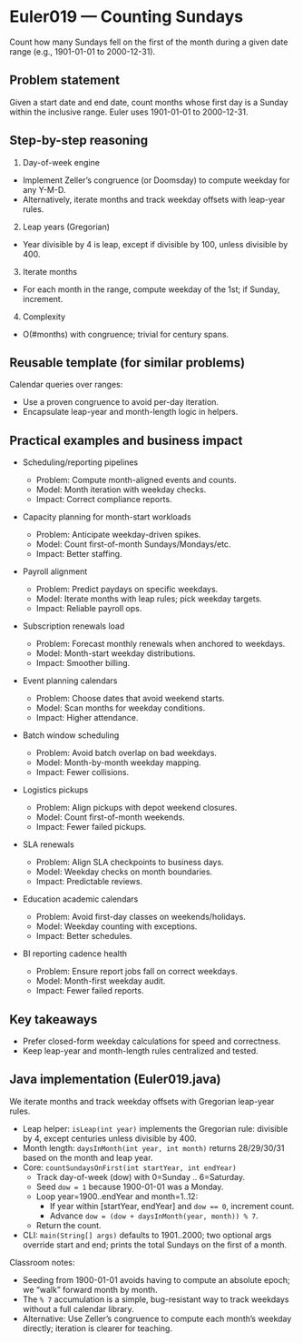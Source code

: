# Euler019 — Counting Sundays

Count how many Sundays fell on the first of the month during a given date range (e.g., 1901-01-01 to 2000-12-31).

## Problem statement

Given a start date and end date, count months whose first day is a Sunday within the inclusive range. Euler uses 1901-01-01 to 2000-12-31.

## Step-by-step reasoning

1) Day-of-week engine
- Implement Zeller’s congruence (or Doomsday) to compute weekday for any Y-M-D.
- Alternatively, iterate months and track weekday offsets with leap-year rules.

2) Leap years (Gregorian)
- Year divisible by 4 is leap, except if divisible by 100, unless divisible by 400.

3) Iterate months
- For each month in the range, compute weekday of the 1st; if Sunday, increment.

4) Complexity
- O(#months) with congruence; trivial for century spans.

## Reusable template (for similar problems)

Calendar queries over ranges:
- Use a proven congruence to avoid per-day iteration.
- Encapsulate leap-year and month-length logic in helpers.

## Practical examples and business impact

- Scheduling/reporting pipelines
  - Problem: Compute month-aligned events and counts.
  - Model: Month iteration with weekday checks.
  - Impact: Correct compliance reports.

- Capacity planning for month-start workloads
  - Problem: Anticipate weekday-driven spikes.
  - Model: Count first-of-month Sundays/Mondays/etc.
  - Impact: Better staffing.

- Payroll alignment
  - Problem: Predict paydays on specific weekdays.
  - Model: Iterate months with leap rules; pick weekday targets.
  - Impact: Reliable payroll ops.

- Subscription renewals load
  - Problem: Forecast monthly renewals when anchored to weekdays.
  - Model: Month-start weekday distributions.
  - Impact: Smoother billing.

- Event planning calendars
  - Problem: Choose dates that avoid weekend starts.
  - Model: Scan months for weekday conditions.
  - Impact: Higher attendance.

- Batch window scheduling
  - Problem: Avoid batch overlap on bad weekdays.
  - Model: Month-by-month weekday mapping.
  - Impact: Fewer collisions.

- Logistics pickups
  - Problem: Align pickups with depot weekend closures.
  - Model: Count first-of-month weekends.
  - Impact: Fewer failed pickups.

- SLA renewals
  - Problem: Align SLA checkpoints to business days.
  - Model: Weekday checks on month boundaries.
  - Impact: Predictable reviews.

- Education academic calendars
  - Problem: Avoid first-day classes on weekends/holidays.
  - Model: Weekday counting with exceptions.
  - Impact: Better schedules.

- BI reporting cadence health
  - Problem: Ensure report jobs fall on correct weekdays.
  - Model: Month-first weekday audit.
  - Impact: Fewer failed reports.

## Key takeaways

- Prefer closed-form weekday calculations for speed and correctness.
- Keep leap-year and month-length rules centralized and tested.

## Java implementation (Euler019.java)

We iterate months and track weekday offsets with Gregorian leap-year rules.

- Leap helper: `isLeap(int year)` implements the Gregorian rule: divisible by 4, except centuries unless divisible by 400.
- Month length: `daysInMonth(int year, int month)` returns 28/29/30/31 based on the month and leap year.
- Core: `countSundaysOnFirst(int startYear, int endYear)`
  - Track day-of-week (dow) with 0=Sunday .. 6=Saturday.
  - Seed `dow = 1` because 1900-01-01 was a Monday.
  - Loop year=1900..endYear and month=1..12:
    - If year within [startYear, endYear] and `dow == 0`, increment count.
    - Advance `dow = (dow + daysInMonth(year, month)) % 7`.
  - Return the count.
- CLI: `main(String[] args)` defaults to 1901..2000; two optional args override start and end; prints the total Sundays on the first of a month.

Classroom notes:
- Seeding from 1900-01-01 avoids having to compute an absolute epoch; we “walk” forward month by month.
- The `% 7` accumulation is a simple, bug-resistant way to track weekdays without a full calendar library.
- Alternative: Use Zeller’s congruence to compute each month’s weekday directly; iteration is clearer for teaching.
